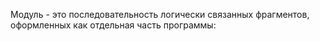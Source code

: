 Модуль - это последовательность логически связанных фрагментов, оформленных как отдельная часть программы:
